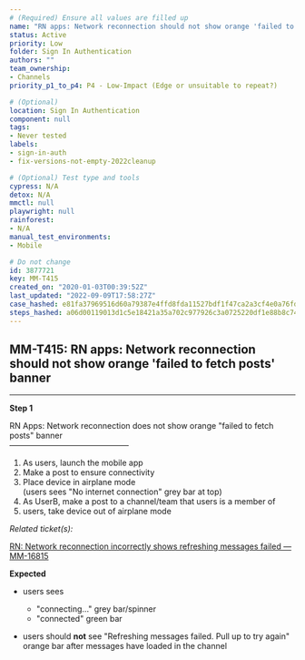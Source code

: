 ```yaml
---
# (Required) Ensure all values are filled up
name: "RN apps: Network reconnection should not show orange 'failed to fetch posts' banner"
status: Active
priority: Low
folder: Sign In Authentication
authors: ""
team_ownership:
- Channels
priority_p1_to_p4: P4 - Low-Impact (Edge or unsuitable to repeat?)

# (Optional)
location: Sign In Authentication
component: null
tags:
- Never tested
labels:
- sign-in-auth
- fix-versions-not-empty-2022cleanup

# (Optional) Test type and tools
cypress: N/A
detox: N/A
mmctl: null
playwright: null
rainforest:
- N/A
manual_test_environments:
- Mobile

# Do not change
id: 3877721
key: MM-T415
created_on: "2020-01-03T00:39:52Z"
last_updated: "2022-09-09T17:58:27Z"
case_hashed: e81fa37969516d60a79387e4ffd8fda11527bdf1f47ca2a3cf4e0a76fda422f4e5377ffd55a96b4b39f9849d9a43c7dd
steps_hashed: a06d00119013d1c5e18421a35a702c977926c3a0725220df1e88b8c74ebf70717b404da767e119274d07867037d6fbaa
---
```


<!-- (Auto-generated) Based on frontmatter's "key" and "name" -->

## MM-T415: RN apps: Network reconnection should not show orange 'failed to fetch posts' banner

---

**Step 1**

RN Apps: Network reconnection does not show orange "failed to fetch posts" banner\
––––––––––––––––––––––––––––––

1. As users, launch the mobile app
2. Make a post to ensure connectivity
3. Place device in airplane mode
   \
   (users sees "No internet connection" grey bar at top)
4. As UserB, make a post to a channel/team that users is a member of
5. users, take device out of airplane mode

_Related ticket(s):_

[RN: Network reconnection incorrectly shows refreshing messages failed — MM-16815](https://mattermost.atlassian.net/browse/MM-16815)

**Expected**

- users sees

  - "connecting..." grey bar/spinner
  - "connected" green bar

- users should **not** see "Refreshing messages failed. Pull up to try again" orange bar after messages have loaded in the channel
